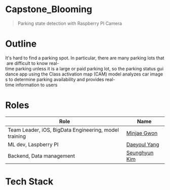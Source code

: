 # Capstone_Blooming

> Parking state detection with Raspberry PI Camera

# Outline 
 It's hard to find a parking spot. In particular, there are many parking lots that are difficult to know real-time parking unless it is a large or paid parking lot, so the parking status guidance app using the Class activation map (CAM) model analyzes car images to determine parking availability and provides real-time information to users



# Roles

| Role                  | Name      |
|---------------------|----------|
| Team Leader, iOS, BigData Engineering, model training | [Minjae Gwon](https://github.com/gomminjae)      |
| ML dev, Laspberry PI    | [Daeyoul Yang](https://github.com/DaeYoul-Yang)      |
| Backend, Data management  | [Seunghyun Kim](https://github.com/kim-seonghyun)    |

# Tech Stack 

